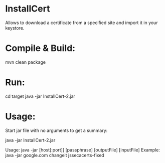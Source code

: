 # InstallCert
Allows to download a certificate from a specified site and import it in your keystore.

Compile & Build:
=================
mvn clean package

Run:
================
cd target
java -jar InstallCert-2.jar

Usage:
============
Start jar file with no arguments to get a summary:


java -jar InstallCert-2.jar

Usage:   java -jar <jar> [host[:port]] [passphrase] [outputFile] [inputFile]
Example: java -jar <jar> google.com changeit jssecacerts-fixed
